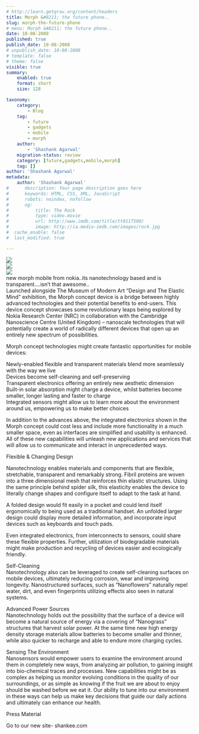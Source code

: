 ```yaml
---
# http://learn.getgrav.org/content/headers
title: Morph &#8211; the future phone..
slug: morph-the-future-phone
# menu: Morph &#8211; the future phone..
date: 10-08-2008
published: true
publish_date: 10-08-2008
# unpublish_date: 10-08-2008
# template: false
# theme: false
visible: true
summary:
    enabled: true
    format: short
    size: 128

taxonomy:
    category:
        - Blog
    tag:
        - future
        - gadgets
        - mobile
        - morph
    author:
        - 'Shashank Agarwal'
    migration-status: review
    category: [future,gadgets,mobile,morph]
    tag: []
author: 'Shashank Agarwal'
metadata:
    author: 'Shashank Agarwal'
#      description: Your page description goes here
#      keywords: HTML, CSS, XML, JavaScript
#      robots: noindex, nofollow
#      og:
#          title: The Rock
#          type: video.movie
#          url: http://www.imdb.com/title/tt0117500/
#          image: http://ia.media-imdb.com/images/rock.jpg
#  cache_enable: false
#  last_modified: true

---
```


[![](http://1.bp.blogspot.com/_V2JZuLkPrjQ/SCVU2bpwzrI/AAAAAAAAACQ/OczXKPRC-2k/s320/morph_1.jpg)](http://1.bp.blogspot.com/_V2JZuLkPrjQ/SCVU2bpwzrI/AAAAAAAAACQ/OczXKPRC-2k/s1600-h/morph_1.jpg)  
[![](http://1.bp.blogspot.com/_V2JZuLkPrjQ/SCVU2bpwzsI/AAAAAAAAACY/9yHMHAHjtpg/s320/morph_2.jpg)](http://1.bp.blogspot.com/_V2JZuLkPrjQ/SCVU2bpwzsI/AAAAAAAAACY/9yHMHAHjtpg/s1600-h/morph_2.jpg)  
[![](http://1.bp.blogspot.com/_V2JZuLkPrjQ/SCVU2bpwztI/AAAAAAAAACg/sJMttx-a0n4/s320/morph_3.jpg)](http://1.bp.blogspot.com/_V2JZuLkPrjQ/SCVU2bpwztI/AAAAAAAAACg/sJMttx-a0n4/s1600-h/morph_3.jpg)  
new morph mobile from nokia..its nanotechnology based and is transparent….isn’t that awesome..  
Launched alongside The Museum of Modern Art “Design and The Elastic Mind” exhibition, the Morph concept device is a bridge between highly advanced technologies and their potential benefits to end-users. This device concept showcases some revolutionary leaps being explored by Nokia Research Center (NRC) in collaboration with the Cambridge Nanoscience Centre (United Kingdom) – nanoscale technologies that will potentially create a world of radically different devices that open up an entirely new spectrum of possibilities.

Morph concept technologies might create fantastic opportunities for mobile devices:

Newly-enabled flexible and transparent materials blend more seamlessly with the way we live  
Devices become self-cleaning and self-preserving  
Transparent electronics offering an entirely new aesthetic dimension  
Built-in solar absorption might charge a device, whilst batteries become smaller, longer lasting and faster to charge  
Integrated sensors might allow us to learn more about the environment around us, empowering us to make better choices

In addition to the advances above, the integrated electronics shown in the Morph concept could cost less and include more functionality in a much smaller space, even as interfaces are simplified and usability is enhanced. All of these new capabilities will unleash new applications and services that will allow us to communicate and interact in unprecedented ways.

Flexible & Changing Design

Nanotechnology enables materials and components that are flexible, stretchable, transparent and remarkably strong. Fibril proteins are woven into a three dimensional mesh that reinforces thin elastic structures. Using the same principle behind spider silk, this elasticity enables the device to literally change shapes and configure itself to adapt to the task at hand.

A folded design would fit easily in a pocket and could lend itself ergonomically to being used as a traditional handset. An unfolded larger design could display more detailed information, and incorporate input devices such as keyboards and touch pads.

Even integrated electronics, from interconnects to sensors, could share these flexible properties. Further, utilization of biodegradable materials might make production and recycling of devices easier and ecologically friendly.

Self-Cleaning  
Nanotechnology also can be leveraged to create self-cleaning surfaces on mobile devices, ultimately reducing corrosion, wear and improving longevity. Nanostructured surfaces, such as “Nanoflowers” naturally repel water, dirt, and even fingerprints utilizing effects also seen in natural systems.

Advanced Power Sources  
Nanotechnology holds out the possibility that the surface of a device will become a natural source of energy via a covering of “Nanograss” structures that harvest solar power. At the same time new high energy density storage materials allow batteries to become smaller and thinner, while also quicker to recharge and able to endure more charging cycles.

Sensing The Environment  
Nanosensors would empower users to examine the environment around them in completely new ways, from analyzing air pollution, to gaining insight into bio-chemical traces and processes. New capabilities might be as complex as helping us monitor evolving conditions in the quality of our surroundings, or as simple as knowing if the fruit we are about to enjoy should be washed before we eat it. Our ability to tune into our environment in these ways can help us make key decisions that guide our daily actions and ultimately can enhance our health.

Press Material

Go to our new site- shankee.com
